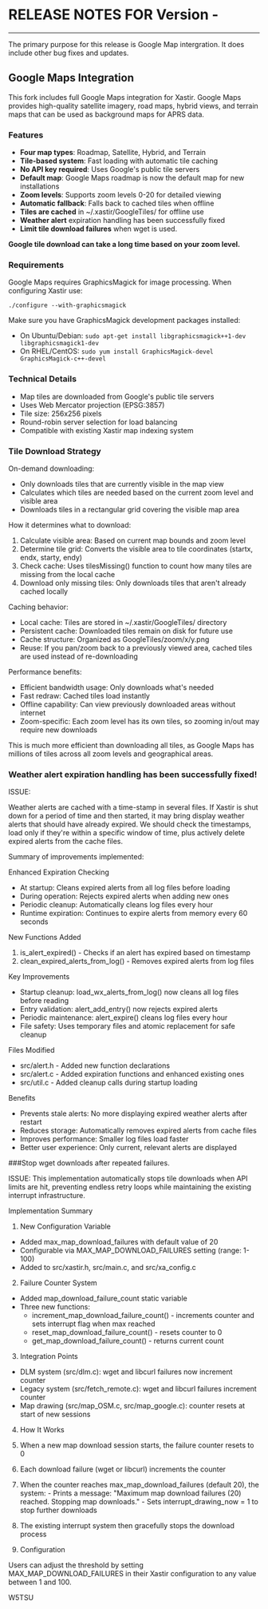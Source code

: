 # RELEASE NOTES FOR Version - 
------------------------------------------------------------------------
The primary purpose for this release is Google Map intergration.
It does include other bug fixes and updates.

## Google Maps Integration

This fork includes full Google Maps integration for Xastir. Google Maps provides high-quality satellite imagery, road maps, hybrid views, and terrain maps that can be used as background maps for APRS data.

### Features
- **Four map types**: Roadmap, Satellite, Hybrid, and Terrain
- **Tile-based system**: Fast loading with automatic tile caching
- **No API key required**: Uses Google's public tile servers
- **Default map**: Google Maps roadmap is now the default map for new installations
- **Zoom levels**: Supports zoom levels 0-20 for detailed viewing
- **Automatic fallback**: Falls back to cached tiles when offline
- **Tiles are cached** in ~/.xastir/GoogleTiles/ for offline use
- **Weather alert** expiration handling has been successfully fixed
- **Limit tile download failures** when wget is used.

**Google tile download can take a long time based on your zoom level.**

### Requirements
Google Maps requires GraphicsMagick for image processing. When configuring Xastir use:

    ./configure --with-graphicsmagick

Make sure you have GraphicsMagick development packages installed:
- On Ubuntu/Debian: `sudo apt-get install libgraphicsmagick++1-dev libgraphicsmagick1-dev`
- On RHEL/CentOS: `sudo yum install GraphicsMagick-devel GraphicsMagick-c++-devel`

### Technical Details
- Map tiles are downloaded from Google's public tile servers
- Uses Web Mercator projection (EPSG:3857)
- Tile size: 256x256 pixels
- Round-robin server selection for load balancing
- Compatible with existing Xastir map indexing system

### Tile Download Strategy

  On-demand downloading:
  - Only downloads tiles that are currently visible in the map view
  - Calculates which tiles are needed based on the current zoom level and visible area
  - Downloads tiles in a rectangular grid covering the visible map area

  How it determines what to download:

  1. Calculate visible area: Based on current map bounds and zoom level
  2. Determine tile grid: Converts the visible area to tile coordinates (startx, endx, starty, endy)
  3. Check cache: Uses tilesMissing() function to count how many tiles are missing from the local cache
  4. Download only missing tiles: Only downloads tiles that aren't already cached locally

  Caching behavior:

  - Local cache: Tiles are stored in ~/.xastir/GoogleTiles/ directory
  - Persistent cache: Downloaded tiles remain on disk for future use
  - Cache structure: Organized as GoogleTiles/zoom/x/y.png
  - Reuse: If you pan/zoom back to a previously viewed area, cached tiles are used instead of re-downloading

  Performance benefits:

  - Efficient bandwidth usage: Only downloads what's needed
  - Fast redraw: Cached tiles load instantly
  - Offline capability: Can view previously downloaded areas without internet
  - Zoom-specific: Each zoom level has its own tiles, so zooming in/out may require new downloads

  This is much more efficient than downloading all tiles, as Google Maps has millions of tiles across all zoom levels and geographical areas.

### Weather alert expiration handling has been successfully fixed!

  ISSUE:

Weather alerts are cached with a time-stamp in several files. If Xastir is shut down for a period of time and then started, it may bring display weather alerts that should have already expired. We should check the timestamps, load only if they're within a specific window of time, plus actively delete expired alerts from the cache files.

  Summary of improvements implemented:

  Enhanced Expiration Checking

  - At startup: Cleans expired alerts from all log files before loading
  - During operation: Rejects expired alerts when adding new ones
  - Periodic cleanup: Automatically cleans log files every hour
  - Runtime expiration: Continues to expire alerts from memory every 60 seconds

  New Functions Added

  1. is_alert_expired() - Checks if an alert has expired based on timestamp
  2. clean_expired_alerts_from_log() - Removes expired alerts from log files

  Key Improvements

  - Startup cleanup: load_wx_alerts_from_log() now cleans all log files before reading
  - Entry validation: alert_add_entry() now rejects expired alerts
  - Periodic maintenance: alert_expire() cleans log files every hour
  - File safety: Uses temporary files and atomic replacement for safe cleanup

  Files Modified

  - src/alert.h - Added new function declarations
  - src/alert.c - Added expiration functions and enhanced existing ones
  - src/util.c - Added cleanup calls during startup loading

  Benefits

  - Prevents stale alerts: No more displaying expired weather alerts after restart
  - Reduces storage: Automatically removes expired alerts from cache files
  - Improves performance: Smaller log files load faster
  - Better user experience: Only current, relevant alerts are displayed



###Stop wget downloads after repeated failures.

ISSUE:
  This implementation automatically stops tile downloads when API limits are hit, preventing endless retry loops while maintaining the existing interrupt infrastructure.

  Implementation Summary

  1. New Configuration Variable

  - Added max_map_download_failures with default value of 20
  - Configurable via MAX_MAP_DOWNLOAD_FAILURES setting (range: 1-100)
  - Added to src/xastir.h, src/main.c, and src/xa_config.c

  2. Failure Counter System

  - Added map_download_failure_count static variable
  - Three new functions:
    - increment_map_download_failure_count() - increments counter and sets interrupt flag when max reached
    - reset_map_download_failure_count() - resets counter to 0
    - get_map_download_failure_count() - returns current count

  3. Integration Points

  - DLM system (src/dlm.c): wget and libcurl failures now increment counter
  - Legacy system (src/fetch_remote.c): wget and libcurl failures increment counter
  - Map drawing (src/map_OSM.c, src/map_google.c): counter resets at start of new sessions

  4. How It Works

  1. When a new map download session starts, the failure counter resets to 0
  2. Each download failure (wget or libcurl) increments the counter
  3. When the counter reaches max_map_download_failures (default 20), the system:
    - Prints a message: "Maximum map download failures (20) reached. Stopping map downloads."
    - Sets interrupt_drawing_now = 1 to stop further downloads
  4. The existing interrupt system then gracefully stops the download process

  5. Configuration

  Users can adjust the threshold by setting MAX_MAP_DOWNLOAD_FAILURES in their Xastir configuration to any value between 1 and 100.



W5TSU

